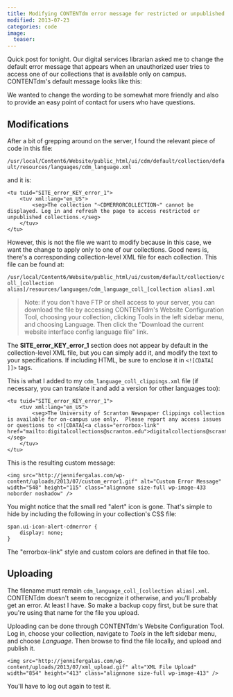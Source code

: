 ```yaml
---
title: Modifying CONTENTdm error message for restricted or unpublished collections
modified: 2013-07-23
categories: code
image:
  teaser: 
---
```


Quick post for tonight.  Our digital services librarian asked me to change the default error message that appears when an unauthorized user tries to access one of our collections that is available only on campus.  CONTENTdm's default message looks like this:


We wanted to change the wording to be somewhat more friendly and also to provide an easy point of contact for users who have questions.

## Modifications

After a bit of grepping around on the server, I found the relevant piece of code in this file: 
    
`/usr/local/Content6/Website/public_html/ui/cdm/default/collection/default/resources/languages/cdm_language.xml`
    
and it is: 

```
<tu tuid="SITE_error_KEY_error_1">
    <tuv xml:lang="en_US">
        <seg>The collection "~CDMERRORCOLLECTION~" cannot be displayed. Log in and refresh the page to access restricted or unpublished collections.</seg>
    </tuv>
</tu>
```

However, this is not the file we want to modify because in this case, we want the change to apply only to one of our collections.  Good news is, there's a corresponding collection-level XML file for each collection.  This file can be found at:

`/usr/local/Content6/Website/public_html/ui/custom/default/collection/coll_[collection alias]/resources/languages/cdm_language_coll_[collection alias].xml`

> Note: if you don't have FTP or shell access to your server, you can download the file by accessing CONTENTdm's Website Configuration Tool, choosing your collection, clicking Tools in the left sidebar menu, and choosing Language.  Then click the "Download the current website interface config language file" link.

The **SITE_error_KEY_error_1** section does not appear by default in the collection-level XML file, but you can simply add it, and modify the text to your specifications. If including HTML, be sure to enclose it in `<![CDATA[ ]]>` tags.
    
This is what I added to my `cdm_language_coll_clippings.xml` file (if necessary, you can translate it and add a version for other languages too):


```
<tu tuid="SITE_error_KEY_error_1">
    <tuv xml:lang="en_US">
        <seg>The University of Scranton Newspaper Clippings collection is available for on-campus use only.  Please report any access issues or questions to <![CDATA[<a class="errorbox-link" href="mailto:digitalcollections@scranton.edu">digitalcollections@scranton.edu</a>]]>.</seg>
    </tuv>
</tu>
```

This is the resulting custom message:

    <img src="http://jennifergalas.com/wp-content/uploads/2013/07/custom_error1.gif" alt="Custom Error Message" width="548" height="115" class="alignnone size-full wp-image-433 noborder noshadow" />
    
You might notice that the small red "alert" icon is gone.  That's simple to hide by including the following in your collection's CSS file:

```
span.ui-icon-alert-cdmerror {   
    display: none;
}

```

The "errorbox-link" style and custom colors are defined in that file too.

## Uploading

The filename must remain `cdm_language_coll_[collection alias].xml`.  CONTENTdm doesn't seem to recognize it otherwise, and you'll probably get an error.  At least I have.  So make a backup copy first, but be sure that you're using that name for the file you upload.  
    
Uploading can be done through CONTENTdm's Website Configuration Tool.  Log in, choose your collection, navigate to *Tools* in the left sidebar menu, and choose *Language*. Then browse to find the file locally, and upload and publish it.
    
    <img src="http://jennifergalas.com/wp-content/uploads/2013/07/xml_upload.gif" alt="XML File Upload" width="854" height="413" class="alignnone size-full wp-image-413" />  
    
You'll have to log out again to test it.
